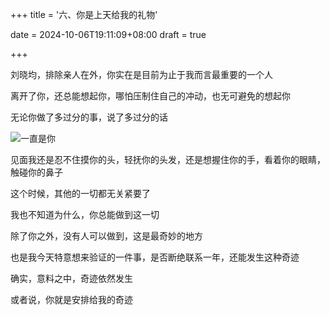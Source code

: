 +++
title = '六、你是上天给我的礼物'

date = 2024-10-06T19:11:09+08:00
draft = true



+++

刘晓均，排除亲人在外，你实在是目前为止于我而言最重要的一个人

离开了你，还总能想起你，哪怕压制住自己的冲动，也无可避免的想起你

无论你做了多过分的事，说了多过分的话

![一直是你](/img/p6.jpg)

见面我还是忍不住摸你的头，轻抚你的头发，还是想握住你的手，看着你的眼睛，触碰你的鼻子

这个时候，其他的一切都无关紧要了

我也不知道为什么，你总能做到这一切

除了你之外，没有人可以做到，这是最奇妙的地方

也是我今天特意想来验证的一件事，是否断绝联系一年，还能发生这种奇迹

确实，意料之中，奇迹依然发生

或者说，你就是安排给我的奇迹
